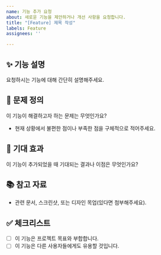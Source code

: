 ```yaml
---
name: 기능 추가 요청
about: 새로운 기능을 제안하거나 개선 사항을 요청합니다.
title: "[Feature] 제목 작성"
labels: Feature
assignees: ''

---
```


## ✨ 기능 설명
요청하시는 기능에 대해 간단히 설명해주세요.

## 🚀 문제 정의
이 기능이 해결하고자 하는 문제는 무엇인가요?
- 현재 상황에서 불편한 점이나 부족한 점을 구체적으로 적어주세요.

## 📝 기대 효과
이 기능이 추가되었을 때 기대되는 결과나 이점은 무엇인가요?

## 📚 참고 자료
- 관련 문서, 스크린샷, 또는 디자인 목업(있다면 첨부해주세요).

## ✅ 체크리스트
- [ ] 이 기능은 프로젝트 목표와 부합합니다.
- [ ] 이 기능은 다른 사용자들에게도 유용할 것입니다.